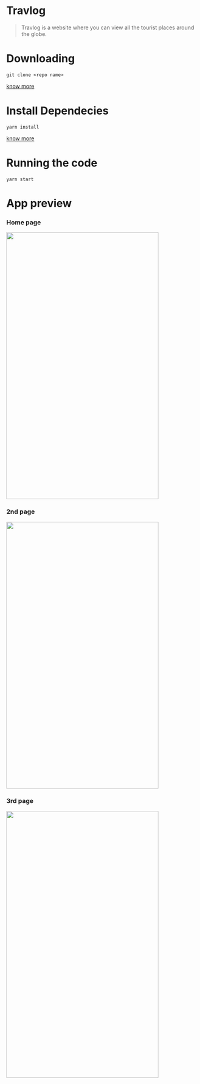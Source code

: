 [logo]:./src/images/travel.png "TravelLog"
# Travlog
> Travlog is a website where you can view all the tourist places around the globe.

# Downloading 

```git clone <repo name> ```

[know more](https://confluence.atlassian.com/bitbucketserver/basic-git-commands-776639767.html)

# Install Dependecies

``` yarn install ```

[know more](https://classic.yarnpkg.com/en/docs/cli/)
# Running the code

``` yarn start ```

# App preview

### Home page

<img src="./src/images/1st.png" width=400 height=700/>

### 2nd page

<img src="./src/images/2nd.png" width=400 height=700/>

### 3rd page

<img src="./src/images/3rd.png" width=400 height=700/>
